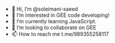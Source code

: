 - 👋 Hi, I’m @soleimani-saeed
- 👀 I’m interested in GEE code developing!
- 🌱 I’m currently learning JavaScript.
- 💞️ I’m looking to collaborate on GEE
- 📫 How to reach me t.me/989355258117

<!---
soleimani-saeed/soleimani-saeed is a ✨ special ✨ repository because its `README.md` (this file) appears on your GitHub profile.
You can click the Preview link to take a look at your changes.
--->
